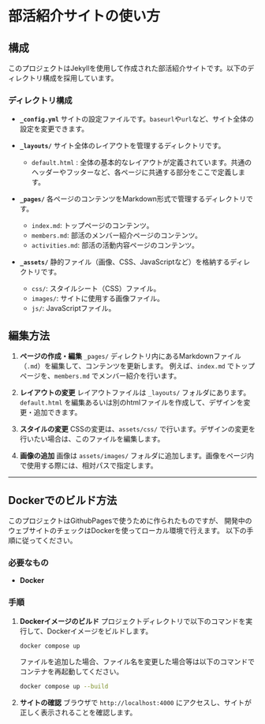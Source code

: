 # 部活紹介サイトの使い方

## 構成

このプロジェクトはJekyllを使用して作成された部活紹介サイトです。以下のディレクトリ構成を採用しています。

### ディレクトリ構成

- **`_config.yml`**
  サイトの設定ファイルです。`baseurl`や`url`など、サイト全体の設定を変更できます。

- **`_layouts/`**
  サイト全体のレイアウトを管理するディレクトリです。
  - `default.html` : 全体の基本的なレイアウトが定義されています。共通のヘッダーやフッターなど、各ページに共通する部分をここで定義します。

- **`_pages/`**
  各ページのコンテンツをMarkdown形式で管理するディレクトリです。
  - `index.md`: トップページのコンテンツ。
  - `members.md`: 部活のメンバー紹介ページのコンテンツ。
  - `activities.md`: 部活の活動内容ページのコンテンツ。

- **`_assets/`**
  静的ファイル（画像、CSS、JavaScriptなど）を格納するディレクトリです。
  - `css/`: スタイルシート（CSS）ファイル。
  - `images/`: サイトに使用する画像ファイル。
  - `js/`: JavaScriptファイル。

## 編集方法

1. **ページの作成・編集**
   `_pages/` ディレクトリ内にあるMarkdownファイル（`.md`）を編集して、コンテンツを更新します。
   例えば、`index.md` でトップページを、`members.md` でメンバー紹介を行います。

2. **レイアウトの変更**
   レイアウトファイルは `_layouts/` フォルダにあります。`default.html` を編集あるいは別のhtmlファイルを作成して、デザインを変更・追加できます。

3. **スタイルの変更**
   CSSの変更は、`assets/css/` で行います。デザインの変更を行いたい場合は、このファイルを編集します。

4. **画像の追加**
   画像は `assets/images/` フォルダに追加します。画像をページ内で使用する際には、相対パスで指定します。

---

## Dockerでのビルド方法

このプロジェクトはGithubPagesで使うために作られたものですが、
開発中のウェブサイトのチェックはDockerを使ってローカル環境で行えます。
以下の手順に従ってください。


### 必要なもの

- **Docker**

### 手順

1. **Dockerイメージのビルド**
   プロジェクトディレクトリで以下のコマンドを実行して、Dockerイメージをビルドします。

   ```bash
   docker compose up
   ```
   ファイルを追加した場合、ファイル名を変更した場合等は以下のコマンドでコンテナを再起動してください。
   ```bash
   docker compose up --build
   ```

2. **サイトの確認**
   ブラウザで `http://localhost:4000` にアクセスし、サイトが正しく表示されることを確認します。